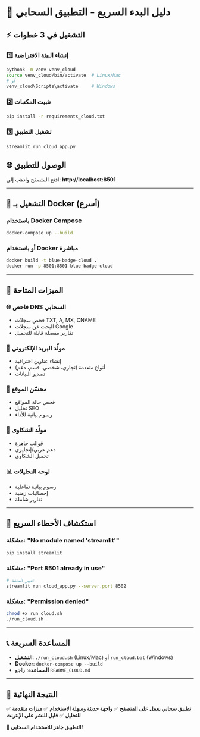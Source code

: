 # 🚀 دليل البدء السريع - التطبيق السحابي

## ⚡ التشغيل في 3 خطوات

### 1️⃣ إنشاء البيئة الافتراضية
```bash
python3 -m venv venv_cloud
source venv_cloud/bin/activate  # Linux/Mac
# أو
venv_cloud\Scripts\activate     # Windows
```

### 2️⃣ تثبيت المكتبات
```bash
pip install -r requirements_cloud.txt
```

### 3️⃣ تشغيل التطبيق
```bash
streamlit run cloud_app.py
```

## 🌐 الوصول للتطبيق
افتح المتصفح واذهب إلى: **http://localhost:8501**

---

## 🐳 التشغيل بـ Docker (أسرع)

### باستخدام Docker Compose
```bash
docker-compose up --build
```

### أو باستخدام Docker مباشرة
```bash
docker build -t blue-badge-cloud .
docker run -p 8501:8501 blue-badge-cloud
```

---

## 📱 الميزات المتاحة

### 🌐 فاحص DNS السحابي
- فحص سجلات TXT, A, MX, CNAME
- البحث عن سجلات Google
- تقارير مفصلة قابلة للتحميل

### 📧 مولّد البريد الإلكتروني
- إنشاء عناوين احترافية
- أنواع متعددة (تجاري، شخصي، قسم، دعم)
- تصدير البيانات

### 🚀 محسّن الموقع
- فحص حالة المواقع
- تحليل SEO
- رسوم بيانية للأداء

### 📝 مولّد الشكاوى
- قوالب جاهزة
- دعم عربي/إنجليزي
- تحميل الشكاوى

### 📊 لوحة التحليلات
- رسوم بيانية تفاعلية
- إحصائيات زمنية
- تقارير شاملة

---

## 🔧 استكشاف الأخطاء السريع

### مشكلة: "No module named 'streamlit'"
```bash
pip install streamlit
```

### مشكلة: "Port 8501 already in use"
```bash
# تغيير المنفذ
streamlit run cloud_app.py --server.port 8502
```

### مشكلة: "Permission denied"
```bash
chmod +x run_cloud.sh
./run_cloud.sh
```

---

## 📞 المساعدة السريعة

- **التشغيل**: `./run_cloud.sh` (Linux/Mac) أو `run_cloud.bat` (Windows)
- **Docker**: `docker-compose up --build`
- **المساعدة**: راجع `README_CLOUD.md`

---

## 🎯 النتيجة النهائية

✅ **تطبيق سحابي يعمل على المتصفح**
✅ **واجهة حديثة وسهلة الاستخدام**
✅ **ميزات متقدمة للتحليل**
✅ **قابل للنشر على الإنترنت**

**🚀 التطبيق جاهز للاستخدام السحابي!**